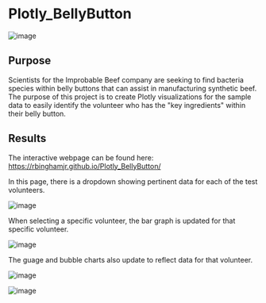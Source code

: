 # Plotly_BellyButton
![image](https://user-images.githubusercontent.com/90691846/144670248-fd22b963-a565-4255-b0e5-b7277f16f656.png)

## Purpose
Scientists for the Improbable Beef company are seeking to find bacteria species within belly buttons that can assist in manufacturing synthetic beef. 
The purpose of this project is to create Plotly visualizations for the sample data to easily identify the volunteer who has the "key ingredients" within their belly button.

## Results
The interactive webpage can be found here:
https://rbinghamjr.github.io/Plotly_BellyButton/

In this page, there is a dropdown showing pertinent data for each of the test volunteers. 

![image](https://user-images.githubusercontent.com/90691846/144671061-55e2c1a5-ed6a-4e1e-a95f-70609d5f4077.png)


When selecting a specific volunteer, the bar graph is updated for that specific volunteer.

![image](https://user-images.githubusercontent.com/90691846/144671176-c722d776-3966-4bc2-abfb-83d3ad70f58a.png)

The guage and bubble charts also update to reflect data for that volunteer.

![image](https://user-images.githubusercontent.com/90691846/144671367-7a210665-c2e3-4446-bf11-214c7b9a5874.png)

![image](https://user-images.githubusercontent.com/90691846/144671415-5368cb54-b211-4a3b-8b60-14597a2322cf.png)

